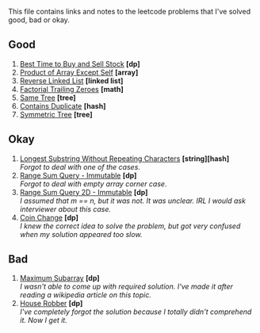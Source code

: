 This file contains links and notes to the leetcode problems that I've solved good, bad or okay.

## Good
1. [Best Time to Buy and Sell Stock](https://leetcode.com/problems/best-time-to-buy-and-sell-stock/) **\[dp]**
1. [Product of Array Except Self](https://leetcode.com/problems/product-of-array-except-self/) **\[array]**
1. [Reverse Linked List](https://leetcode.com/problems/reverse-linked-list/) **\[linked list]**
1. [Factorial Trailing Zeroes](https://leetcode.com/problems/factorial-trailing-zeroes/) **\[math]**
1. [Same Tree](https://leetcode.com/problems/same-tree/) **\[tree]**
1. [Contains Duplicate](https://leetcode.com/problems/contains-duplicate/) **\[hash]**
1. [Symmetric Tree](https://leetcode.com/problems/symmetric-tree/) **\[tree]**

## Okay
1. [Longest Substring Without Repeating Characters](https://leetcode.com/problems/longest-substring-without-repeating-characters/)
   **\[string]\[hash]**  
   *Forgot to deal with one of the cases*.
1. [Range Sum Query - Immutable](https://leetcode.com/problems/range-sum-query-immutable/) **\[dp]**  
   *Forgot to deal with empty array corner case*.
1. [Range Sum Query 2D - Immutable](https://leetcode.com/problems/range-sum-query-2d-immutable/) **\[dp]**  
   *I assumed that m == n, but it was not. It was unclear. IRL I would ask interviewer about this case.*
1. [Coin Change](https://leetcode.com/problems/coin-change/) **\[dp]**  
   *I knew the correct idea to solve the problem, but got very confused when my solution appeared too slow.*

## Bad
1. [Maximum Subarray](https://leetcode.com/problems/maximum-subarray/) **\[dp]**  
   *I wasn't able to come up with required solution. I've made it after reading a wikipedia article on this topic.*
1. [House Robber](https://leetcode.com/problems/house-robber/) **\[dp]**  
   *I've completely forgot the solution because I totally didn't comprehend it. Now I get it.*
